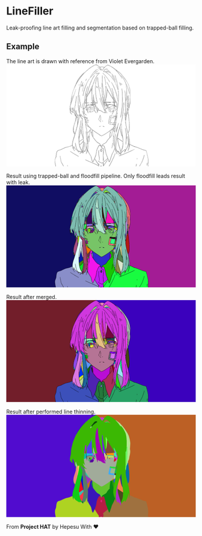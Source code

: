 # LineFiller
Leak-proofing line art filling and segmentation based on trapped-ball filling.

## Example
The line art is drawn with reference from Violet Evergarden.
<img src="example.png"/>

Result using trapped-ball and floodfill pipeline. Only floodfill leads result with leak.
<img src="fills.png"/>

Result after merged.
<img src="fills_merged.png"/>

Result after performed line thinning.
<img src="fills_merged_no_contour.png"/>

From **Project HAT** by Hepesu With :heart:

